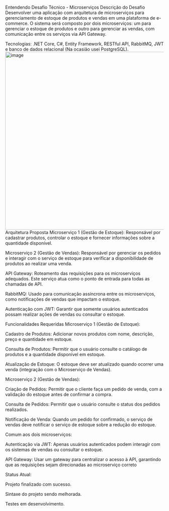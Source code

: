 Entendendo Desafio Técnico - Microserviços
Descrição do Desafio
Desenvolver uma aplicação com arquitetura de microserviços para gerenciamento de estoque de produtos e vendas em uma plataforma de e-commerce. O sistema será composto por dois microserviços: um para gerenciar o estoque de produtos e outro para gerenciar as vendas, com comunicação entre os serviços via API Gateway. 

Tecnologias: .NET Core, C#, Entity Framework, RESTful API, RabbitMQ, JWT e banco de dados relacional (Na ocasião usei PostgreSQL).
<img width="587" height="564" alt="image" src="https://github.com/user-attachments/assets/0fe3c2db-9b1a-40d6-b375-491aeeb4cf64" />
Arquitetura Proposta 
Microserviço 1 (Gestão de Estoque): 
Responsável por cadastrar produtos, controlar o estoque e fornecer informações sobre a quantidade disponível. 

Microserviço 2 (Gestão de Vendas): 
Responsável por gerenciar os pedidos e interagir com o serviço de estoque para verificar a disponibilidade de produtos ao realizar uma venda. 

API Gateway: 
Roteamento das requisições para os microserviços adequados. Este serviço atua como o ponto de entrada para todas as chamadas de API. 

RabbitMQ: 
Usado para comunicação assíncrona entre os microserviços, como notificações de vendas que impactam o estoque. 

Autenticação com JWT: 
Garantir que somente usuários autenticados possam realizar ações de vendas ou consultar o estoque.

Funcionalidades Requeridas
Microserviço 1 (Gestão de Estoque): 

Cadastro de Produtos: Adicionar novos produtos com nome, descrição, preço e quantidade em estoque. 

Consulta de Produtos: Permitir que o usuário consulte o catálogo de produtos e a quantidade disponível em estoque. 

Atualização de Estoque: O estoque deve ser atualizado quando ocorrer uma venda (integração com o Microserviço de Vendas). 

Microserviço 2 (Gestão de Vendas): 

Criação de Pedidos: Permitir que o cliente faça um pedido de venda, com a validação do estoque antes de confirmar a compra. 

Consulta de Pedidos: Permitir que o usuário consulte o status dos pedidos realizados. 

Notificação de Venda: Quando um pedido for confirmado, o serviço de vendas deve notificar o serviço de estoque sobre a redução do estoque. 

Comum aos dois microserviços: 

Autenticação via JWT: Apenas usuários autenticados podem interagir com os sistemas de vendas ou consultar o estoque. 

API Gateway: Usar um gateway para centralizar o acesso à API, garantindo que as requisições sejam direcionadas ao microserviço correto

Status Atual:

Projeto finalizado com sucesso.

Sintaxe do projeto sendo melhorada.

Testes em desenvolvimento.
